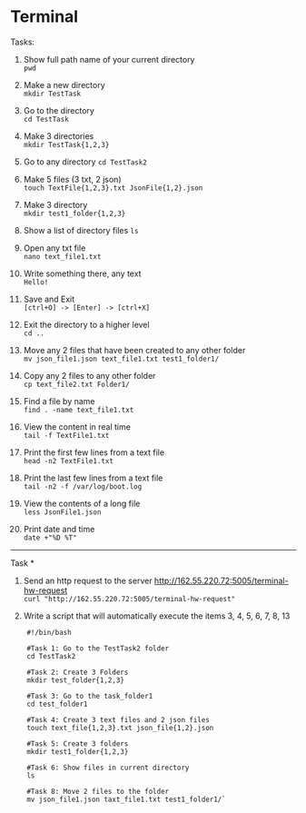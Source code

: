 # Terminal

Tasks:  

1) Show full path name of your current directory  
  `pwd`  
  
2) Make a new directory  
  `mkdir TestTask`  
  
3) Go to the directory  
  `cd TestTask`  
  
4) Make 3 directories  
  `mkdir TestTask{1,2,3}`  
  
5) Go to any directory 
  `cd TestTask2`  
  
6) Make 5 files (3 txt, 2 json)  
  `touch TextFile{1,2,3}.txt JsonFile{1,2}.json`  
  
7) Make 3 directory  
  `mkdir test1_folder{1,2,3}`  
  
8) Show a list of directory files 
  `ls`  
  
9) Open any txt file  
  `nano text_file1.txt`  
  
10) Write something there, any text  
  `Hello!`  
  
11) Save and Exit   
  `[ctrl+O] -> [Enter] -> [ctrl+X]`  
  
12) Exit the directory to a higher level   
  `cd ..`  
  
13) Move any 2 files that have been created to any other folder  
  `mv json_file1.json text_file1.txt test1_folder1/`  
  
14) Copy any 2 files to any other folder    
  `cp text_file2.txt Folder1/`  
  
16) Find a file by name  
  `find . -name text_file1.txt`  

18) View the content in real time  
  `tail -f TextFile1.txt`  
  
20) Print the first few lines from a text file  
  `head -n2 TextFile1.txt`  
  
22) Print the last few lines from a text file  
  `tail -n2 -f /var/log/boot.log`  
  
24) View the contents of a long file  
  `less JsonFile1.json`  
  
27) Print date and time  
  `date +"%D %T"`  
  
  ____
  
  Task *
1) Send an http request to the server http://162.55.220.72:5005/terminal-hw-request  
  `curl "http://162.55.220.72:5005/terminal-hw-request"`  

2) Write a script that will automatically execute the items 3, 4, 5, 6, 7, 8, 13  
```
    #!/bin/bash

    #Task 1: Go to the TestTask2 folder  
    cd TestTask2  

    #Task 2: Create 3 Folders  
    mkdir test_folder{1,2,3}  

    #Task 3: Go to the task_folder1  
    cd test_folder1  

    #Task 4: Create 3 text files and 2 json files  
    touch text_file{1,2,3}.txt json_file{1,2}.json  

    #Task 5: Create 3 folders  
    mkdir test1_folder{1,2,3}  

    #Task 6: Show files in current directory  
    ls  

    #Task 8: Move 2 files to the folder  
    mv json_file1.json taxt_file1.txt test1_folder1/`  
```

